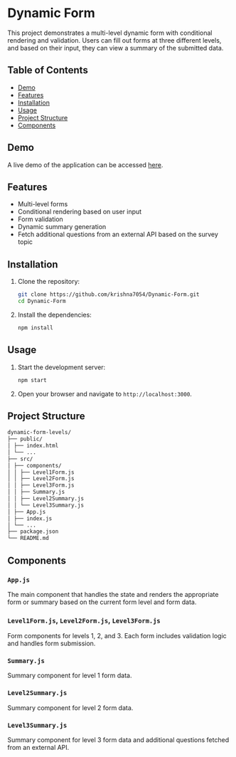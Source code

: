 # Dynamic Form 

This project demonstrates a multi-level dynamic form with conditional rendering and validation. Users can fill out forms at three different levels, and based on their input, they can view a summary of the submitted data.

## Table of Contents
- [Demo](#demo)
- [Features](#features)
- [Installation](#installation)
- [Usage](#usage)
- [Project Structure](#project-structure)
- [Components](#components)

## Demo

A live demo of the application can be accessed [here](https://scintillating-heliotrope-cc5c68.netlify.app).

## Features

- Multi-level forms
- Conditional rendering based on user input
- Form validation
- Dynamic summary generation
- Fetch additional questions from an external API based on the survey topic

## Installation

1. Clone the repository:
    ```sh
    git clone https://github.com/krishna7054/Dynamic-Form.git
    cd Dynamic-Form
    ```

2. Install the dependencies:
    ```sh
    npm install
    ```

## Usage

1. Start the development server:
    ```sh
    npm start
    ```

2. Open your browser and navigate to `http://localhost:3000`.

## Project Structure
```sh
dynamic-form-levels/
├── public/
│ ├── index.html
│ └── ...
├── src/
│ ├── components/
│ │ ├── Level1Form.js
│ │ ├── Level2Form.js
│ │ ├── Level3Form.js
│ │ ├── Summary.js
│ │ ├── Level2Summary.js
│ │ └── Level3Summary.js
│ ├── App.js
│ ├── index.js
│ └── ...
├── package.json
└── README.md
```

## Components

### `App.js`

The main component that handles the state and renders the appropriate form or summary based on the current form level and form data.

### `Level1Form.js`, `Level2Form.js`, `Level3Form.js`

Form components for levels 1, 2, and 3. Each form includes validation logic and handles form submission.

### `Summary.js`

Summary component for level 1 form data.

### `Level2Summary.js`

Summary component for level 2 form data.

### `Level3Summary.js`

Summary component for level 3 form data and additional questions fetched from an external API.
